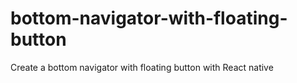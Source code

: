 # bottom-navigator-with-floating-button
Create a bottom navigator with floating button with React native
